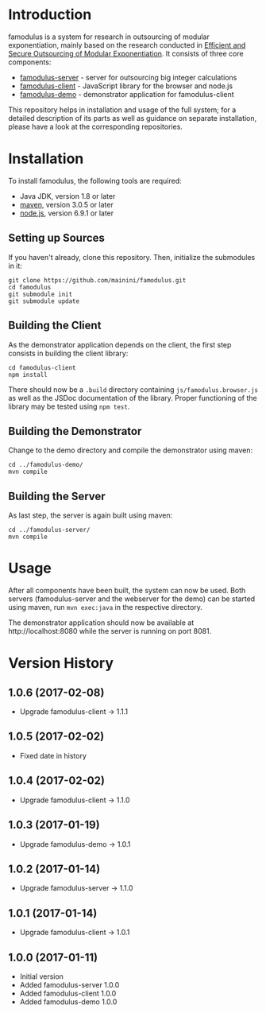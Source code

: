 # Introduction

famodulus is a system for research in outsourcing of modular exponentiation, mainly based on the research conducted in
[Efficient and Secure Outsourcing of Modular Exponentiation](http://mainini.ch/data/efficient-secure-modular-exponentiation-outsourcing.pdf).
It consists of three core components:

* [famodulus-server](https://github.com/mainini/famodulus-server) - server for outsourcing big integer calculations
* [famodulus-client](https://github.com/mainini/famodulus-client) - JavaScript library for the browser and node.js
* [famodulus-demo](https://github.com/mainini/famodulus-demo) - demonstrator application for famodulus-client

This repository helps in installation and usage of the full system; for a detailed description of its parts as well
as guidance on separate installation, please have a look at the corresponding repositories.

# Installation

To install famodulus, the following tools are required:

* Java JDK, version 1.8 or later
* [maven](https://maven.apache.org), version 3.0.5 or later
* [node.js](https://nodejs.org), version 6.9.1 or later

## Setting up Sources

If you haven't already, clone this repository. Then, initialize the submodules in it:

    git clone https://github.com/mainini/famodulus.git
    cd famodulus
    git submodule init
    git submodule update

## Building the Client

As the demonstrator application depends on the client, the first step consists in building the client library:

    cd famodulus-client
    npm install

There should now be a `.build` directory containing `js/famodulus.browser.js` as well as the JSDoc documentation
of the library. Proper functioning of the library  may be tested using `npm test`.

## Building the Demonstrator

Change to the demo directory and compile the demonstrator using maven:

    cd ../famodulus-demo/
    mvn compile

## Building the Server

As last step, the server is again built using maven:

    cd ../famodulus-server/
    mvn compile

# Usage

After all components have been built, the system can now be used. Both servers (famodulus-server and the webserver for the demo) can be started using maven, run `mvn exec:java` in the respective directory.

The demonstrator application should now be available at http://localhost:8080 while the server is running on port 8081.

# Version History

## 1.0.6 (2017-02-08)

* Upgrade famodulus-client -> 1.1.1

## 1.0.5 (2017-02-02)

* Fixed date in history

## 1.0.4 (2017-02-02)

* Upgrade famodulus-client -> 1.1.0

## 1.0.3 (2017-01-19)

* Upgrade famodulus-demo -> 1.0.1

## 1.0.2 (2017-01-14)

* Upgrade famodulus-server -> 1.1.0

## 1.0.1 (2017-01-14)

* Upgrade famodulus-client -> 1.0.1

## 1.0.0 (2017-01-11)

* Initial version
* Added famodulus-server 1.0.0
* Added famodulus-client 1.0.0
* Added famodulus-demo 1.0.0
